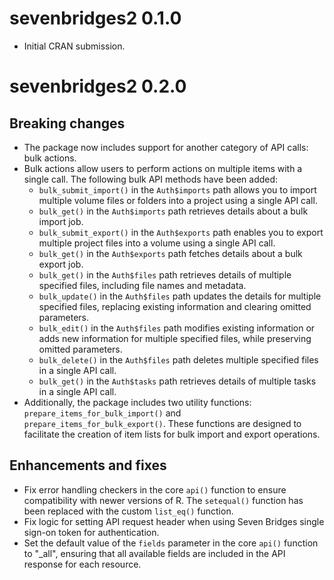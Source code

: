 # sevenbridges2 0.1.0

* Initial CRAN submission.

# sevenbridges2 0.2.0

## Breaking changes

* The package now includes support for another category of API calls: bulk actions.
* Bulk actions allow users to perform actions on multiple items with a single call. The following bulk API methods have been added:
  - `bulk_submit_import()` in the `Auth$imports` path allows you to import multiple volume files or folders into a project using a single API call.
  - `bulk_get()` in the `Auth$imports` path retrieves details about a bulk import job.
  - `bulk_submit_export()` in the `Auth$exports` path enables you to export multiple project files into a volume using a single API call.
  - `bulk_get()` in the `Auth$exports` path fetches details about a bulk export job.
  - `bulk_get()` in the `Auth$files` path retrieves details of multiple specified files, including file names and metadata.
  - `bulk_update()` in the `Auth$files` path updates the details for multiple specified files, replacing existing information and clearing omitted parameters.
  - `bulk_edit()` in the `Auth$files` path modifies existing information or adds new information for multiple specified files, while preserving omitted parameters.
  - `bulk_delete()` in the `Auth$files` path deletes multiple specified files in a single API call.
  - `bulk_get()` in the `Auth$tasks` path retrieves details of multiple tasks in a single API call.
* Additionally, the package includes two utility functions: `prepare_items_for_bulk_import()` and `prepare_items_for_bulk_export()`. These functions are designed to facilitate the creation of item lists for bulk import and export operations.


## Enhancements and fixes

* Fix error handling checkers in the core `api()` function to ensure compatibility with newer versions of R. The `setequal()` function has been replaced with the custom `list_eq()` function.
* Fix logic for setting API request header when using Seven Bridges single sign-on token for authentication.
* Set the default value of the `fields` parameter in the core `api()` function to "_all", ensuring that all available fields are included in the API response for each resource.
